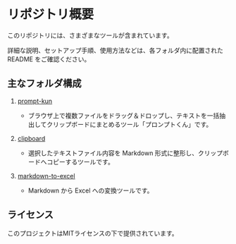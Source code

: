 # リポジトリ概要

このリポジトリには、さまざまなツールが含まれています。

詳細な説明、セットアップ手順、使用方法などは、各フォルダ内に配置された README をご確認ください。

## 主なフォルダ構成

1. [prompt-kun](./prompt-kun/)  
   - ブラウザ上で複数ファイルをドラッグ＆ドロップし、テキストを一括抽出してクリップボードにまとめるツール「プロンプトくん」です。  

2. [clipboard](./clipboard/)  
   - 選択したテキストファイル内容を Markdown 形式に整形し、クリップボードへコピーするツールです。  

3. [markdown-to-excel](./markdown-to-excel/)
   - Markdown から Excel への変換ツールです。


## ライセンス

このプロジェクトはMITライセンスの下で提供されています。